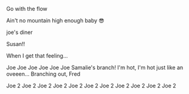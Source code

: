 Go with the flow




Ain't no mountain high enough baby 😎

joe's diner

Susan!!

When I get that feeling...

Joe Joe Joe Joe Joe Joe
Samalie's branch!
I'm hot, I'm hot just like an oveeen...
Branching out, Fred

Joe 2
Joe 2
Joe 2
Joe 2
Joe 2
Joe 2
Joe 2
Joe 2
Joe 2
Joe 2
Joe 2
